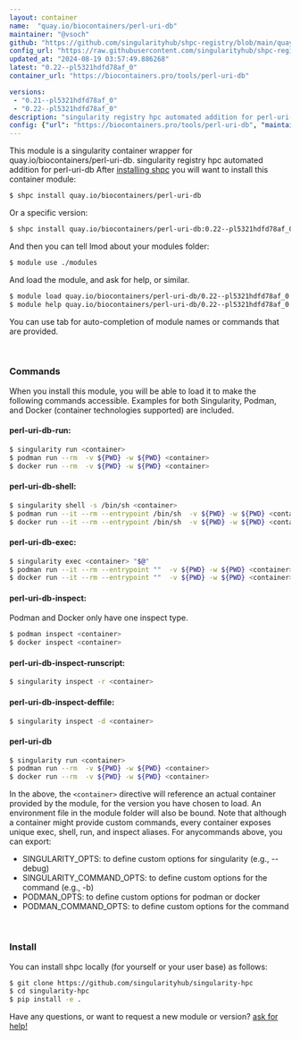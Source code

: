 ```yaml
---
layout: container
name:  "quay.io/biocontainers/perl-uri-db"
maintainer: "@vsoch"
github: "https://github.com/singularityhub/shpc-registry/blob/main/quay.io/biocontainers/perl-uri-db/container.yaml"
config_url: "https://raw.githubusercontent.com/singularityhub/shpc-registry/main/quay.io/biocontainers/perl-uri-db/container.yaml"
updated_at: "2024-08-19 03:57:49.886268"
latest: "0.22--pl5321hdfd78af_0"
container_url: "https://biocontainers.pro/tools/perl-uri-db"

versions:
 - "0.21--pl5321hdfd78af_0"
 - "0.22--pl5321hdfd78af_0"
description: "singularity registry hpc automated addition for perl-uri-db"
config: {"url": "https://biocontainers.pro/tools/perl-uri-db", "maintainer": "@vsoch", "description": "singularity registry hpc automated addition for perl-uri-db", "latest": {"0.22--pl5321hdfd78af_0": "sha256:fa05948c72d44c0b43475b22116ad1a1c241a2fb4888a6e4819c75e43c239b44"}, "tags": {"0.21--pl5321hdfd78af_0": "sha256:af667119bb8fae1bae141f94665ea50caaba390596f30300145fe2c45cf7d18a", "0.22--pl5321hdfd78af_0": "sha256:fa05948c72d44c0b43475b22116ad1a1c241a2fb4888a6e4819c75e43c239b44"}, "docker": "quay.io/biocontainers/perl-uri-db"}
---
```


This module is a singularity container wrapper for quay.io/biocontainers/perl-uri-db.
singularity registry hpc automated addition for perl-uri-db
After [installing shpc](#install) you will want to install this container module:


```bash
$ shpc install quay.io/biocontainers/perl-uri-db
```

Or a specific version:

```bash
$ shpc install quay.io/biocontainers/perl-uri-db:0.22--pl5321hdfd78af_0
```

And then you can tell lmod about your modules folder:

```bash
$ module use ./modules
```

And load the module, and ask for help, or similar.

```bash
$ module load quay.io/biocontainers/perl-uri-db/0.22--pl5321hdfd78af_0
$ module help quay.io/biocontainers/perl-uri-db/0.22--pl5321hdfd78af_0
```

You can use tab for auto-completion of module names or commands that are provided.

<br>

### Commands

When you install this module, you will be able to load it to make the following commands accessible.
Examples for both Singularity, Podman, and Docker (container technologies supported) are included.

#### perl-uri-db-run:

```bash
$ singularity run <container>
$ podman run --rm  -v ${PWD} -w ${PWD} <container>
$ docker run --rm  -v ${PWD} -w ${PWD} <container>
```

#### perl-uri-db-shell:

```bash
$ singularity shell -s /bin/sh <container>
$ podman run --it --rm --entrypoint /bin/sh  -v ${PWD} -w ${PWD} <container>
$ docker run --it --rm --entrypoint /bin/sh  -v ${PWD} -w ${PWD} <container>
```

#### perl-uri-db-exec:

```bash
$ singularity exec <container> "$@"
$ podman run --it --rm --entrypoint ""  -v ${PWD} -w ${PWD} <container> "$@"
$ docker run --it --rm --entrypoint ""  -v ${PWD} -w ${PWD} <container> "$@"
```

#### perl-uri-db-inspect:

Podman and Docker only have one inspect type.

```bash
$ podman inspect <container>
$ docker inspect <container>
```

#### perl-uri-db-inspect-runscript:

```bash
$ singularity inspect -r <container>
```

#### perl-uri-db-inspect-deffile:

```bash
$ singularity inspect -d <container>
```



#### perl-uri-db

```bash
$ singularity run <container>
$ podman run --rm  -v ${PWD} -w ${PWD} <container>
$ docker run --rm  -v ${PWD} -w ${PWD} <container>
```


In the above, the `<container>` directive will reference an actual container provided
by the module, for the version you have chosen to load. An environment file in the
module folder will also be bound. Note that although a container
might provide custom commands, every container exposes unique exec, shell, run, and
inspect aliases. For anycommands above, you can export:

 - SINGULARITY_OPTS: to define custom options for singularity (e.g., --debug)
 - SINGULARITY_COMMAND_OPTS: to define custom options for the command (e.g., -b)
 - PODMAN_OPTS: to define custom options for podman or docker
 - PODMAN_COMMAND_OPTS: to define custom options for the command

<br>

### Install

You can install shpc locally (for yourself or your user base) as follows:

```bash
$ git clone https://github.com/singularityhub/singularity-hpc
$ cd singularity-hpc
$ pip install -e .
```

Have any questions, or want to request a new module or version? [ask for help!](https://github.com/singularityhub/singularity-hpc/issues)